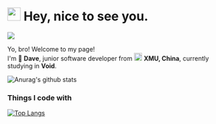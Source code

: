 <h1><img src="https://emojis.slackmojis.com/emojis/images/1531849430/4246/blob-sunglasses.gif?1531849430" width="30"/> Hey, nice to see you.</h1>

<p align="left"> 
  <img src="https://profile-counter.glitch.me/Holaplace/count.svg" />
</p>

<p>Yo, bro! Welcome to my page! </br> I'm 🌱 <b>Dave</b>, junior software developer from <img src="https://s0.60logo.com/uploads/items/images/soft/171227/xmu.svg" width ="18"/> <b>XMU, China</b>, currently studying in <b>Void</b>. </p>


![Anurag's github stats](https://github-readme-stats.vercel.app/api?username=eliotxu&show_icons=true&theme=gruvbox)

<h3>Things I code with</h3>

[![Top Langs](https://github-readme-stats.vercel.app/api/top-langs/?username=eliotxu&hide=javascript,html&layout=compact)](https://github.com/eliotxu)

<!--
**eliotxu/eliotxu** is a ✨ _special_ ✨ repository because its `README.md` (this file) appears on your GitHub profile.

Here are some ideas to get you started:

- 🔭 I’m currently working on ...
- 🌱 I’m currently learning ...
- 👯 I’m looking to collaborate on ...
- 🤔 I’m looking for help with ...
- 💬 Ask me about ...
- 📫 How to reach me: ...
- 😄 Pronouns: ...
- ⚡ Fun fact: ...
-->
